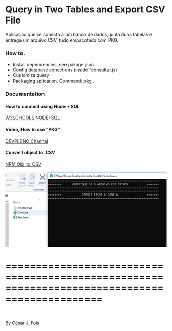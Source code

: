 # Query in Two Tables and Export CSV File


Aplicação que se conecta a um banco de dados, junta duas tabelas e entrega um arquivo CSV, tudo empacotado com PKG.

### How to.

- Install dependencies, see pakage.json
- Config database conections (inside "consultar.js)
- Customize query
- Packaging aplication.  Command: pkg .

### Documentation

#### How to connect using Node + SQL

[W3SCHOOLS NODE+SQL](https://www.w3schools.com/nodejs/nodejs_mysql_select.asp)

#### Video, How to use "PKG"

[DEVPLENO Channel](https://www.youtube.com/watch?v=pZNeUcCPwEs&t=218s)

#### Convert object to .CSV

[NPM Obj_to_CSV](https://www.npmjs.com/package/objects-to-csv)


![aplication running](./consulta.png)


==============================================================================================
==============================================================================================
<br>


[By César J. Fois](https://cesarfois.github.io/)


